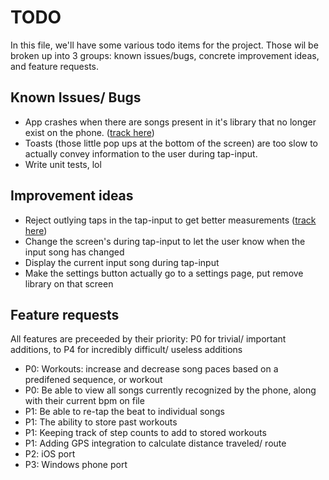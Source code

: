 TODO
====

In this file, we'll have some various todo items for the project. Those wil
be broken up into 3 groups: known issues/bugs, concrete improvement ideas,
and feature requests.

## Known Issues/ Bugs

* App crashes when there are songs present in it's library that no 
longer exist on the phone. ([track here](https://github.com/jemitk/Pacer/issues/4))
* Toasts (those little pop ups at the bottom of the screen) are too slow to 
actually convey information to the user during tap-input.
* Write unit tests, lol

## Improvement ideas

* Reject outlying taps in the tap-input to get better measurements ([track here](https://github.com/jemitk/Pacer/issues/5))
* Change the screen's during tap-input to let the user know when the input
song has changed
* Display the current input song during tap-input
* Make the settings button actually go to a settings page, put remove library
on that screen

## Feature requests

All features are preceeded by their priority: P0 for trivial/ important
additions, to P4 for incredibly difficult/ useless additions

* P0: Workouts: increase and decrease song paces based on a predifened sequence,
or workout
* P0: Be able to view all songs currently recognized by the phone, along with
their current bpm on file
* P1: Be able to re-tap the beat to individual songs 
* P1: The ability to store past workouts
* P1: Keeping track of step counts to add to stored workouts
* P1: Adding GPS integration to calculate distance traveled/ route
* P2: iOS port
* P3: Windows phone port
